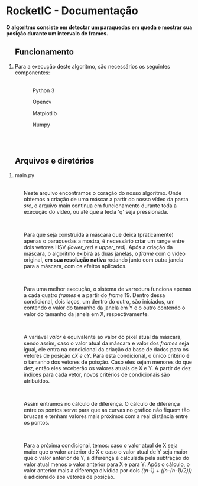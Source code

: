 <h1>RocketIC - Documentação</h1>

<strong> O algoritmo consiste em detectar um paraquedas em queda e mostrar sua posição durante um intervalo de frames. </strong>

<ol><h2>Funcionamento</h2>
  <li>Para a execução deste algoritmo, são necessários os seguintes componentes:
    <ol>
    <br>
        <ul>Python 3</ul>
        <ul>Opencv</ul>
        <ul>Matplotlib</ul>
        <ul>Numpy</ul>
    </ol>
  </li>
 </ol>
 <br><br>
 <ol><h2>Arquivos e diretórios</h2>
    <li>main.py
        <ol>
        <br>
            <p>Neste arquivo encontramos o coração do nosso algoritmo. Onde obtemos a criação de uma máscar a partir do nosso vídeo da pasta <i>src</i>, o arquivo main continua em funcionamento durante toda a execução do vídeo, ou até que a tecla 'q' seja pressionada.</p>
            <br>
            <p>Para que seja construída a máscara que deixa (praticamente) apenas o paraquedas a mostra, é necessário criar um range entre dois vetores HSV <i>(lower_red e upper_red)</i>. Após a criação da máscara, o algoritmo exibirá as duas janelas, o <i>frame</i> com o vídeo original, <b>em sua resolução nativa</b> rodando junto com outra janela para a máscara, com os efeitos aplicados.</p>
            <br>
            <p>Para uma melhor execução, o sistema de varredura funciona apenas a cada quatro <i>frames</i> e a partir do <i>frame</i> 19. Dentro dessa condicional, dois laços, um dentro do outro, são iniciados, um contendo o valor do tamanho da janela em Y e o outro contendo o valor do tamanho da janela em X, respectivamente.</p>
            <br>
            <p>A variável <i>valor</i> é equivalente ao valor do pixel atual da máscara, sendo assim, caso o valor atual da máscara e valor dos <i>frames</i> seja igual, ele entra na condicional da criação da base de dados para os vetores de posição <i>cX e cY</i>. Para esta condicional, o único critério é o tamanho dos vetores de poisção. Caso eles sejam menores do que dez, então eles receberão os valores atuais de X e Y. A partir de dez índices para cada vetor, novos critérios de condicionais são atribuídos.</p>
            <br>
            <p>Assim entramos no cálculo de diferença. O cálculo de diferença entre os pontos serve para que as curvas no gráfico não fiquem tão bruscas e tenham valores mais próximos com a real distância entre os pontos.</p>
            <br>
            <p>Para a próxima condicional, temos: caso o valor atual de X seja maior que o valor anterior de X e caso o valor atual de Y seja maior que o valor anterior de Y, a diferença é calculada pela subtração do valor atual menos o valor anterior para X e para Y. Após o cálculo, o valor anterior mais a diferença dividida por dois <i>((n-1) + ((n-(n-1)/2)))</i> é adicionado aos vetores de posição. 
    </li>
 </ol>
